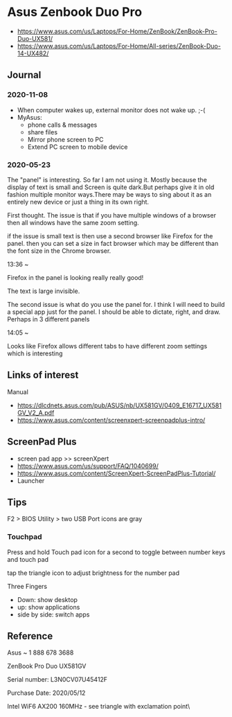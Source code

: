 # Asus Zenbook Duo Pro


* https://www.asus.com/us/Laptops/For-Home/ZenBook/ZenBook-Pro-Duo-UX581/
* https://www.asus.com/us/Laptops/For-Home/All-series/ZenBook-Duo-14-UX482/


## Journal

### 2020-11-08

* When computer wakes up, external monitor does not wake up. ;-(
* MyAsus:
	* phone calls & messages
	* share files
	* Mirror phone screen to PC
	* Extend PC screen to mobile device

### 2020-05-23

The "panel" is interesting. So far I am not using it. Mostly because the display of text is small and Screen is quite dark.But perhaps give it in old fashion multiple monitor ways.There may be ways to sing about it as an entirely new device or just a  thing in its own right.

First thought. The issue is that if you have multiple windows of a browser then all windows have the same zoom setting.

if the issue is small text is then use a second browser like Firefox for the panel. then you can set a size in fact browser which may be different than the font size in the Chrome browser.

13:36 ~

Firefox in the panel is looking really really good!

The text is large invisible.

The second issue is what do you use the panel for. I think I will need to build a special app just for the panel. I should be able to dictate, right, and draw. Perhaps in 3 different panels

14:05 ~

Looks like Firefox allows different tabs to have different zoom settings which is interesting

## Links of interest

Manual

* https://dlcdnets.asus.com/pub/ASUS/nb/UX581GV/0409_E16717_UX581GV_V2_A.pdf
* https://www.asus.com/content/screenxpert-screenpadplus-intro/

## ScreenPad Plus

* screen pad app >> screenXpert
* https://www.asus.com/us/support/FAQ/1040699/
* https://www.asus.com/content/ScreenXpert-ScreenPadPlus-Tutorial/
* Launcher

## Tips

F2 > BIOS Utility  > two USB Port icons are gray


### Touchpad

Press and hold Touch pad icon for a second to toggle between number keys and touch pad

tap the triangle icon to adjust brightness for the number pad

Three Fingers

* Down: show desktop
* up: show applications
* side by side: switch apps

## Reference


Asus ~ 1 888 678 3688

ZenBook Pro Duo UX581GV

Serial number: L3N0CV07U45412F

Purchase Date: 2020/05/12

Intel WiF6 AX200 160MHz - see triangle with exclamation point\\

